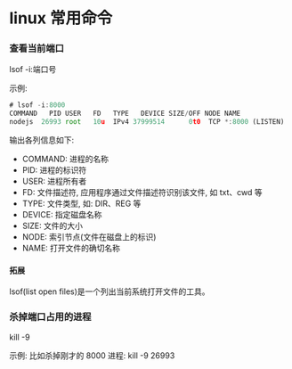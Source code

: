 # linux 常用命令

### 查看当前端口

lsof -i:端口号

示例:

```js
# lsof -i:8000
COMMAND   PID USER   FD   TYPE   DEVICE SIZE/OFF NODE NAME
nodejs  26993 root   10u  IPv4 37999514      0t0  TCP *:8000 (LISTEN)
```

输出各列信息如下:

- COMMAND: 进程的名称
- PID: 进程的标识符
- USER: 进程所有者
- FD: 文件描述符, 应用程序通过文件描述符识别该文件, 如 txt、cwd 等
- TYPE: 文件类型, 如: DIR、REG 等
- DEVICE: 指定磁盘名称
- SIZE: 文件的大小
- NODE: 索引节点(文件在磁盘上的标识)
- NAME: 打开文件的确切名称

#### 拓展

lsof(list open files)是一个列出当前系统打开文件的工具。

### 杀掉端口占用的进程

kill -9 <PID>

示例:
比如杀掉刚才的 8000 进程: kill -9 26993
